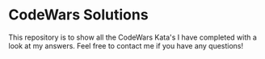 # CodeWars Solutions

This repository is to show all the CodeWars Kata's I have completed with a look at my answers. Feel free to contact me if you have any questions!

